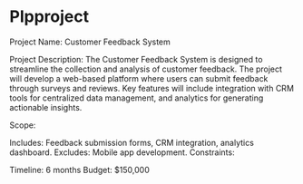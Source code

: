 # Plpproject
Project Name:
Customer Feedback System

Project Description:
The Customer Feedback System is designed to streamline the collection and analysis of customer feedback. The project will develop a web-based platform where users can submit feedback through surveys and reviews. Key features will include integration with CRM tools for centralized data management, and analytics for generating actionable insights.

Scope:

Includes: Feedback submission forms, CRM integration, analytics dashboard.
Excludes: Mobile app development.
Constraints:

Timeline: 6 months
Budget: $150,000






